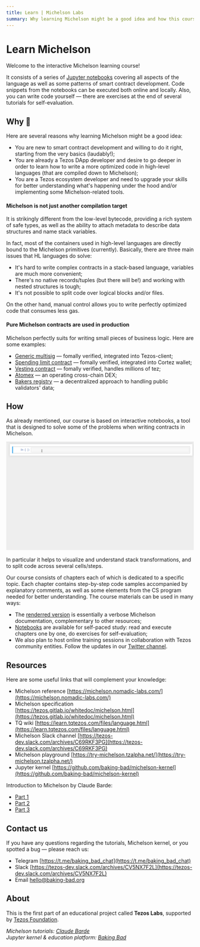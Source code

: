 ```yaml
---
title: Learn | Michelson Labs
summary: Why learning Michelson might be a good idea and how this course can help you with that.
---
```


# Learn Michelson
Welcome to the interactive Michelson learning course!   

It consists of a series of [Jupyter notebooks](https://jupyter.org/) covering all aspects of the language as well as some patterns of smart contract development. Code snippets from the notebooks can be executed both online and locally. Also, you can write code yourself — there are exercises at the end of several tutorials for self-evaluation.  

## Why 🤔
Here are several reasons why learning Michelson might be a good idea:
* You are new to smart contract development and willing to do it right, starting from the very basics (laudably!);
* You are already a Tezos DApp developer and desire to go deeper in order to learn how to write a more optimized code in high-level languages (that are compiled down to Michelson);
* You are a Tezos ecosystem developer and need to upgrade your skills for better understanding what's happening under the hood and/or implementing some Michelson-related tools.

#### Michelson is not just another compilation target
It is strikingly different from the low-level bytecode, providing a rich system of safe types, as well as the ability to attach metadata to describe data structures and name stack variables.  

In fact, most of the containers used in high-level languages are directly bound to the Michelson primitives (currently). Basically, there are three main issues that HL languages do solve:
* It's hard to write complex contracts in a stack-based language, variables are much more convenient;
* There's no native records/tuples (but there will be!) and working with nested structures is tough;
* It's not possible to split code over logical blocks and/or files.

On the other hand, manual control allows you to write perfectly optimized code that consumes less gas.

#### Pure Michelson contracts are used in production
Michelson perfectly suits for writing small pieces of business logic. Here are some examples:
* [Generic multisig](https://github.com/murbard/smart-contracts/blob/master/multisig/michelson/generic.tz) — fomally verified, integrated into Tezos-client;
* [Spending limit contract](https://blog.nomadic-labs.com/cortez-security-by-using-the-spending-limit-contract.html) — fomally verified, integrated into Cortez wallet;
* [Vesting contract](https://better-call.dev/mainnet/KT1PDAELuX7CypUHinUgFgGFskKs7ytwh5Vw/operations) — fomally verified, handles millions of tez;
* [Atomex](https://better-call.dev/mainnet/KT1VG2WtYdSWz5E7chTeAdDPZNy2MpP8pTfL/operations) — an operating cross-chain DEX;
* [Bakers registry](https://better-call.dev/mainnet/KT1ChNsEFxwyCbJyWGSL3KdjeXE28AY1Kaog/operations) — a decentralized approach to handling public validators' data;

## How 
As already mentioned, our course is based on interactive notebooks, a tool that is designed to solve some of the problems when writing contracts in Michelson.

![Michelson kernel](./.vuepress/public/kernel_intro.gif)

In particular it helps to visualize and understand stack transformations, and to split code across several cells/steps.  

Our course consists of chapters each of which is dedicated to a specific topic. Each chapter contains step-by-step code samples accompanied by explanatory comments, as well as some elements from the CS program needed for better understanding. The course materials can be used in many ways:
* The [renderred version](/introduction.html) is essentially a verbose Michelson documentation, complementary to other resources;
* [Notebooks](https://github.com/baking-bad/michelson-labs) are available for self-paced study: read and execute chapters one by one, do exercises for self-evaluation;
* We also plan to host online training sessions in collaboration with Tezos community entities. Follow the updates in our [Twitter channel](https://twitter.com/tezosbakingbad).

## Resources
Here are some useful links that will complement your knowledge:
* Michelson reference [https://michelson.nomadic-labs.com/](https://michelson.nomadic-labs.com/)
* Michelson specification [https://tezos.gitlab.io/whitedoc/michelson.html](https://tezos.gitlab.io/whitedoc/michelson.html)
* TQ wiki [https://learn.tqtezos.com/files/language.html](https://learn.tqtezos.com/files/language.html)
* Michelson Slack channel [https://tezos-dev.slack.com/archives/C69RKF3PG](https://tezos-dev.slack.com/archives/C69RKF3PG)
* Michelson playground [https://try-michelson.tzalpha.net/](https://try-michelson.tzalpha.net/)
* Jupyter kernel [https://github.com/baking-bad/michelson-kernel](https://github.com/baking-bad/michelson-kernel)

Introduction to Michelson by Claude Barde:
* [Part 1](https://medium.com/better-programming/introduction-to-michelson-the-language-of-tezos-part-1-374c03394cc3)
* [Part 2](https://medium.com/better-programming/an-introduction-to-michelson-the-scripting-language-of-tezos-part-2-4cc972c8237c)
* [Part 3](https://medium.com/coinmonks/an-introduction-to-michelson-the-scripting-language-of-tezos-part-3-70bb294cd19e)

## Contact us
If you have any questions regarding the tutorials, Michelson kernel, or you spotted a bug — please reach us:
* Telegram [https://t.me/baking_bad_chat](https://t.me/baking_bad_chat)
* Slack [https://tezos-dev.slack.com/archives/CV5NX7F2L](https://tezos-dev.slack.com/archives/CV5NX7F2L)
* Email [hello@baking-bad.org](mailto://hello@baking-bad.org)

## About

This is the first part of an educational project called **Tezos Labs**, supported by [Tezos Foundation](https://tezos.foundation). 

*Michelson tutorials: [Claude Barde](https://twitter.com/claudebarde)*  
*Jupyter kernel & education platform: [Baking Bad](https://baking-bad.org/docs)*